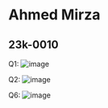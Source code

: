# Ahmed Mirza
## 23k-0010

Q1: ![image](https://github.com/ahmedmirza1234/PfFall23/assets/142867716/67ce6433-34fd-4fc6-abac-fe7ba013baae)

Q2: ![image](https://github.com/ahmedmirza1234/PfFall23/assets/142867716/450c003c-1b2b-4abb-aa77-3420dd5f1ba8)

Q6: ![image](https://github.com/ahmedmirza1234/PfFall23/assets/142867716/39d47c7a-7a2b-4a7c-b9e9-9817c2571fad)

